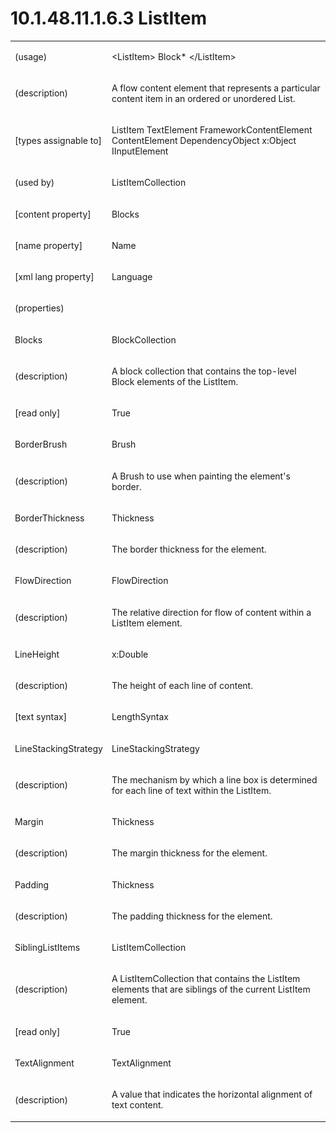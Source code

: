 <html dir="LTR" xmlns:mshelp="http://msdn.microsoft.com/mshelp" xmlns:ddue="http://ddue.schemas.microsoft.com/authoring/2003/5" xmlns:xlink="http://www.w3.org/1999/xlink" xmlns:tool="http://www.microsoft.com/tooltip"><body><input type="hidden" id="userDataCache" class="userDataStyle"><input type="hidden" id="hiddenScrollOffset"><img id="dropDownImage" style="display:none; height:0; width:0;" src="../local/drpdown.gif"><img id="dropDownHoverImage" style="display:none; height:0; width:0;" src="../local/drpdown_orange.gif"><img id="collapseImage" style="display:none; height:0; width:0;" src="../local/collapse.gif"><img id="expandImage" style="display:none; height:0; width:0;" src="../local/exp.gif"><img id="collapseAllImage" style="display:none; height:0; width:0;" src="../local/collall.gif"><img id="expandAllImage" style="display:none; height:0; width:0;" src="../local/expall.gif"><img id="copyImage" style="display:none; height:0; width:0;" src="../local/copycode.gif"><img id="copyHoverImage" style="display:none; height:0; width:0;" src="../local/copycodeHighlight.gif"><div id="header"><h1 class="heading">10.1.48.11.1.6.3 ListItem</h1></div><div id="mainSection"><div id="mainBody"><div id="allHistory" class="saveHistory" onsave="saveAll()" onload="loadAll()"></div>
			<div id="sectionSection0" class="section" name="collapseableSection"><content xmlns="http://ddue.schemas.microsoft.com/authoring/2003/5" xmlns:wsd="http://wsdev.schemas.microsoft.com/authoring/2008/2" xmlns:msxsl="urn:schemas-microsoft-com:xslt" xmlns:script="urn:script" xmlns:build="urn:build">
				</content></div><div id="sectionSection1" class="section" name="collapseableSection"><content xmlns="http://ddue.schemas.microsoft.com/authoring/2003/5" xmlns:wsd="http://wsdev.schemas.microsoft.com/authoring/2008/2" xmlns:msxsl="urn:schemas-microsoft-com:xslt" xmlns:script="urn:script" xmlns:build="urn:build">
					<p xmlns=""><b></b></p><table class="ProtocolAuthoredTable" xmlns=""><tr>
								<td>
									<p>(usage)</p>
								</td>
								<td>
									<p>&lt;ListItem&gt; Block* &lt;/ListItem&gt;</p>
								</td>
							</tr><tr>
							<td>
								<p>(description)</p>
							</td>
							<td>
								<p>A flow content element that represents a particular content item in an ordered or unordered List.</p>
							</td>
						</tr><tr>
							<td>
								<p>[types assignable to]</p>
							</td>
							<td>
								<p>ListItem TextElement FrameworkContentElement ContentElement DependencyObject x:Object IInputElement</p>
							</td>
						</tr><tr>
							<td>
								<p>(used by)</p>
							</td>
							<td>
								<p>ListItemCollection</p>
							</td>
						</tr><tr>
							<td>
								<p>[content property]</p>
							</td>
							<td>
								<p>Blocks</p>
							</td>
						</tr><tr>
							<td>
								<p>[name property]</p>
							</td>
							<td>
								<p>Name</p>
							</td>
						</tr><tr>
							<td>
								<p>[xml lang property]</p>
							</td>
							<td>
								<p>Language</p>
							</td>
						</tr><tr>
							<td>
								<p>(properties)</p>
							</td>
							<td>
							</td>
						</tr><tr>
							<td>
								<p>Blocks</p>
							</td>
							<td>
								<p>BlockCollection</p>
							</td>
						</tr><tr>
							<td>
								<p>(description)</p>
							</td>
							<td>
								<p>A block collection that contains the top-level Block elements of the ListItem.</p>
							</td>
						</tr><tr>
							<td>
								<p>[read only]</p>
							</td>
							<td>
								<p>True</p>
							</td>
						</tr><tr>
							<td>
								<p>BorderBrush</p>
							</td>
							<td>
								<p>Brush</p>
							</td>
						</tr><tr>
							<td>
								<p>(description)</p>
							</td>
							<td>
								<p>A Brush to use when painting the element's border.</p>
							</td>
						</tr><tr>
							<td>
								<p>BorderThickness</p>
							</td>
							<td>
								<p>Thickness</p>
							</td>
						</tr><tr>
							<td>
								<p>(description)</p>
							</td>
							<td>
								<p>The border thickness for the element.</p>
							</td>
						</tr><tr>
							<td>
								<p>FlowDirection</p>
							</td>
							<td>
								<p>FlowDirection</p>
							</td>
						</tr><tr>
							<td>
								<p>(description)</p>
							</td>
							<td>
								<p>The relative direction for flow of content within a ListItem element.</p>
							</td>
						</tr><tr>
							<td>
								<p>LineHeight</p>
							</td>
							<td>
								<p>x:Double</p>
							</td>
						</tr><tr>
							<td>
								<p>(description)</p>
							</td>
							<td>
								<p>The height of each line of content.</p>
							</td>
						</tr><tr>
							<td>
								<p>[text syntax]</p>
							</td>
							<td>
								<p>LengthSyntax</p>
							</td>
						</tr><tr>
							<td>
								<p>LineStackingStrategy</p>
							</td>
							<td>
								<p>LineStackingStrategy</p>
							</td>
						</tr><tr>
							<td>
								<p>(description)</p>
							</td>
							<td>
								<p>The mechanism by which a line box is determined for each line of text within the ListItem.</p>
							</td>
						</tr><tr>
							<td>
								<p>Margin</p>
							</td>
							<td>
								<p>Thickness</p>
							</td>
						</tr><tr>
							<td>
								<p>(description)</p>
							</td>
							<td>
								<p>The margin thickness for the element.</p>
							</td>
						</tr><tr>
							<td>
								<p>Padding</p>
							</td>
							<td>
								<p>Thickness</p>
							</td>
						</tr><tr>
							<td>
								<p>(description)</p>
							</td>
							<td>
								<p>The padding thickness for the element.</p>
							</td>
						</tr><tr>
							<td>
								<p>SiblingListItems</p>
							</td>
							<td>
								<p>ListItemCollection</p>
							</td>
						</tr><tr>
							<td>
								<p>(description)</p>
							</td>
							<td>
								<p>A ListItemCollection that contains the ListItem elements that are siblings of the current ListItem element.</p>
							</td>
						</tr><tr>
							<td>
								<p>[read only]</p>
							</td>
							<td>
								<p>True</p>
							</td>
						</tr><tr>
							<td>
								<p>TextAlignment</p>
							</td>
							<td>
								<p>TextAlignment</p>
							</td>
						</tr><tr>
							<td>
								<p>(description)</p>
							</td>
							<td>
								<p>A value that indicates the horizontal alignment of text content.</p>
							</td>
						</tr></table>
				</content></div><!--[if gte IE 5]>
			<tool:tip element="languageFilterToolTip" avoidmouse="false"/>
		<![endif]--></div><a name="feedback"></a><span></span></div></body></html>